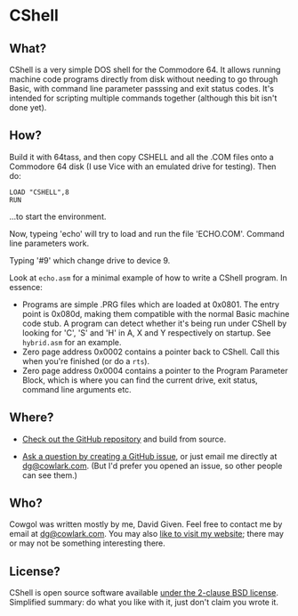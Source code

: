 CShell
======


What?
-----

CShell is a very simple DOS shell for the Commodore 64. It allows running
machine code programs directly from disk without needing to go through Basic,
with command line parameter passsing and exit status codes. It's intended for
scripting multiple commands together (although this bit isn't done yet).


How?
----

Build it with 64tass, and then copy CSHELL and all the .COM files onto a
Commodore 64 disk (I use Vice with an emulated drive for testing). Then do:

    LOAD "CSHELL",8
	RUN

...to start the environment.

Now, typeing 'echo' will try to load and run the file 'ECHO.COM'. Command line
parameters work.

Typing '#9' which change drive to device 9.

Look at `echo.asm` for a minimal example of how to write a CShell program. In essence:

  - Programs are simple .PRG files which are loaded at 0x0801. The entry point
	is 0x080d, making them compatible with the normal Basic machine code stub.
	A program can detect whether it's being run under CShell by looking for
	'C', 'S' and 'H' in A, X and Y respectively on startup. See `hybrid.asm`
	for an example.
  - Zero page address 0x0002 contains a pointer back to CShell. Call this when
	you're finished (or do a `rts`).
  - Zero page address 0x0004 contains a pointer to the Program Parameter Block,
	which is where you can find the current drive, exit status, command line
	arguments etc.


Where?
------

- [Check out the GitHub repository](http://github.com/davidgiven/cshell) and
  build from source.

- [Ask a question by creating a GitHub
  issue](https://github.com/davidgiven/cshell/issues/new), or just email me
  directly at [dg@cowlark.com](mailto:dg@cowlark.com). (But I'd prefer you
  opened an issue, so other people can see them.)


Who?
----

Cowgol was written mostly by me, David Given.  Feel free to contact me by email
at [dg@cowlark.com](mailto:dg@cowlark.com). You may also [like to visit my
website](http://cowlark.com); there may or may not be something interesting
there.


License?
--------

CShell is  open source software available [under the 2-clause BSD
license](https://github.com/davidgiven/cshell/blob/master/COPYING). Simplified
summary: do what you like with it, just don't claim you wrote it.

